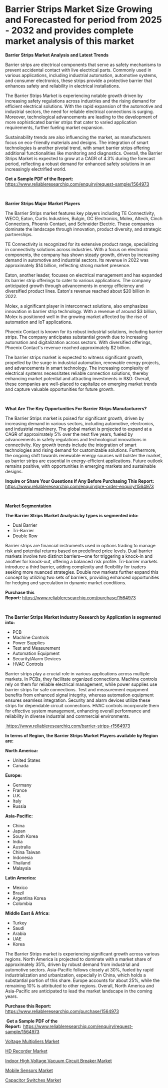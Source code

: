 <p><h1>Barrier Strips Market Size Growing and Forecasted for period from 2025 - 2032 and provides complete market analysis of this market</h1></p><p><strong>Barrier Strips Market Analysis and Latest Trends</strong></p>
<p><p>Barrier strips are electrical components that serve as safety mechanisms to prevent accidental contact with live electrical parts. Commonly used in various applications, including industrial automation, automotive systems, and consumer electronics, these strips provide a protective barrier that enhances safety and reliability in electrical installations. </p><p>The Barrier Strips Market is experiencing notable growth driven by increasing safety regulations across industries and the rising demand for efficient electrical solutions. With the rapid expansion of the automotive and industrial sectors, the need for reliable electrical connections is surging. Moreover, technological advancements are leading to the development of more sophisticated barrier strips that cater to varied application requirements, further fueling market expansion. </p><p>Sustainability trends are also influencing the market, as manufacturers focus on eco-friendly materials and designs. The integration of smart technologies is another pivotal trend, with smart barrier strips offering additional functionalities like monitoring and diagnostics. Overall, the Barrier Strips Market is expected to grow at a CAGR of 4.3% during the forecast period, reflecting a robust demand for enhanced safety solutions in an increasingly electrified world.</p></p>
<p><strong>Get a Sample PDF of the Report:&nbsp;</strong> <a href="https://www.reliableresearchiq.com/enquiry/request-sample/1564973?utm_campaign=1900&utm_medium=2&utm_source=Github&utm_content=ia&utm_term=06042025&utm_id=barrier-strips">https://www.reliableresearchiq.com/enquiry/request-sample/1564973</a></p>
<p>&nbsp;</p>
<p><strong>Barrier Strips Major Market Players</strong></p>
<p><p>The Barrier Strips market features key players including TE Connectivity, WECO, Eaton, Curtis Industries, Bulgin, GC Electronics, Molex, Altech, Cinch Connectors, Phoenix Contact, and Schneider Electric. These companies dominate the landscape through innovation, product diversity, and strategic partnerships.</p><p>TE Connectivity is recognized for its extensive product range, specializing in connectivity solutions across industries. With a focus on electronic components, the company has shown steady growth, driven by increasing demand in automotive and industrial sectors. Its revenue in 2022 was approximately $14 billion, reflecting strong market presence.</p><p>Eaton, another leader, focuses on electrical management and has expanded its barrier strip offerings to cater to various applications. The company anticipated growth through advancements in energy efficiency and diversified product lines. Eaton's revenue reached about $20 billion in 2022.</p><p>Molex, a significant player in interconnect solutions, also emphasizes innovation in barrier strip technology. With a revenue of around $3 billion, Molex is positioned well in the growing market affected by the rise of automation and IoT applications.</p><p>Phoenix Contact is known for its robust industrial solutions, including barrier strips. The company anticipates substantial growth due to increasing automation and digitalization across sectors. With diversified offerings, Phoenix Contact's revenue reached approximately $2 billion.</p><p>The barrier strips market is expected to witness significant growth, propelled by the surge in industrial automation, renewable energy projects, and advancements in smart technology. The increasing complexity of electrical systems necessitates reliable connection solutions, thereby enhancing market potential and attracting investments in R&D. Overall, these companies are well-placed to capitalize on emerging market trends and capture valuable opportunities for future growth.</p></p>
<p>&nbsp;</p>
<p><strong>What Are The Key Opportunities For Barrier Strips Manufacturers?</strong></p>
<p><p>The Barrier Strips market is poised for significant growth, driven by increasing demand in various sectors, including automotive, electronics, and industrial machinery. The global market is projected to expand at a CAGR of approximately 5% over the next five years, fueled by advancements in safety regulations and technological innovations in connectivity. Key growth trends include the integration of smart technologies and rising demand for customizable solutions. Furthermore, the ongoing shift towards renewable energy sources will bolster the market, as barrier strips are essential in energy-efficient applications. Future outlook remains positive, with opportunities in emerging markets and sustainable designs.</p></p>
<p><strong>Inquire or Share Your Questions If Any Before Purchasing This Report:</strong> <a href="https://www.reliableresearchiq.com/enquiry/pre-order-enquiry/1564973?utm_campaign=1900&utm_medium=2&utm_source=Github&utm_content=ia&utm_term=06042025&utm_id=barrier-strips">https://www.reliableresearchiq.com/enquiry/pre-order-enquiry/1564973</a></p>
<p>&nbsp;</p>
<p><strong>Market Segmentation</strong></p>
<p><strong>The Barrier Strips Market Analysis by types is segmented into:</strong></p>
<p><ul><li>Dual Barrier</li><li>Tri-Barrier</li><li>Double Row</li></ul></p>
<p><p>Barrier strips are financial instruments used in options trading to manage risk and potential returns based on predefined price levels. Dual barrier markets involve two distinct barriers—one for triggering a knock-in and another for knock-out, offering a balanced risk profile. Tri-barrier markets introduce a third barrier, adding complexity and flexibility for traders seeking more nuanced strategies. Double row markets further expand this concept by utilizing two sets of barriers, providing enhanced opportunities for hedging and speculation in dynamic market conditions.</p></p>
<p><strong>Purchase this Report:&nbsp;</strong><a href="https://www.reliableresearchiq.com/purchase/1564973?utm_campaign=1900&utm_medium=2&utm_source=Github&utm_content=ia&utm_term=06042025&utm_id=barrier-strips">https://www.reliableresearchiq.com/purchase/1564973</a></p>
<p>&nbsp;</p>
<p><strong>The Barrier Strips Market Industry Research by Application is segmented into:</strong></p>
<p><ul><li>PCB</li><li>Machine Controls</li><li>Power Supplies</li><li>Test and Measurement</li><li>Automation Equipment</li><li>Security/Alarm Devices</li><li>HVAC Controls</li></ul></p>
<p><p>Barrier strips play a crucial role in various applications across multiple markets. In PCBs, they facilitate organized connections. Machine controls rely on them for reliable electrical management, while power supplies use barrier strips for safe connections. Test and measurement equipment benefits from enhanced signal integrity, whereas automation equipment ensures seamless integration. Security and alarm devices utilize these strips for dependable circuit connections. HVAC controls incorporate them for effective system management, enhancing overall performance and reliability in diverse industrial and commercial environments.</p></p>
<p><a href="https://www.reliableresearchiq.com/barrier-strips-r1564973?utm_campaign=1900&utm_medium=2&utm_source=Github&utm_content=ia&utm_term=06042025&utm_id=barrier-strips">&nbsp;https://www.reliableresearchiq.com/barrier-strips-r1564973</a></p>
<p><strong>In terms of Region, the Barrier Strips Market Players available by Region are:</strong></p>
<p>
    <p> <strong> North America: </strong>
        <ul>
            <li>United States</li>
            <li>Canada</li>
        </ul>
        </p> 
    <p> <strong> Europe: </strong>
        <ul>
            <li>Germany</li>
            <li>France</li>
            <li>U.K.</li>
            <li>Italy</li>
            <li>Russia</li>
        </ul>
        </p> 
    <p> <strong> Asia-Pacific: </strong>
        <ul>
            <li>China</li>
            <li>Japan</li>
            <li>South Korea</li>
            <li>India</li>
            <li>Australia</li>
            <li>China Taiwan</li>
            <li>Indonesia</li>
            <li>Thailand</li>
            <li>Malaysia</li>
        </ul>
        </p> 
    <p> <strong> Latin America: </strong>
        <ul>
            <li>Mexico</li>
            <li>Brazil</li>
            <li>Argentina Korea</li>
            <li>Colombia</li>
        </ul>
        </p> 
    <p> <strong> Middle East & Africa: </strong>
        <ul>
            <li>Turkey</li>
            <li>Saudi</li>
            <li>Arabia</li>
            <li>UAE</li>
            <li>Korea</li>
        </ul>
    </p>
    </p>
<p><p>The Barrier Strips market is experiencing significant growth across various regions. North America is projected to dominate with a market share of approximately 35%, driven by robust demand from industrial and automotive sectors. Asia-Pacific follows closely at 30%, fueled by rapid industrialization and urbanization, especially in China, which holds a substantial portion of this share. Europe accounts for about 25%, while the remaining 10% is attributed to other regions. Overall, North America and Asia-Pacific are anticipated to lead the market landscape in the coming years.</p></p>
<p><strong>Purchase this Report: </strong><a href="https://www.reliableresearchiq.com/purchase/1564973?utm_campaign=1900&utm_medium=2&utm_source=Github&utm_content=ia&utm_term=06042025&utm_id=barrier-strips">https://www.reliableresearchiq.com/purchase/1564973</a></p>
<p>&nbsp;<strong>Get a Sample PDF of the Report:&nbsp;&nbsp;</strong><a href="https://www.reliableresearchiq.com/enquiry/request-sample/1564973?utm_campaign=1900&utm_medium=2&utm_source=Github&utm_content=ia&utm_term=06042025&utm_id=barrier-strips">https://www.reliableresearchiq.com/enquiry/request-sample/1564973</a></p>
<p><strong></strong></p>
<p><p><a href="https://github.com/cayposshefin/Market-Research-Report-List-1/blob/main/voltage-multipliers-market.md?utm_campaign=1900&utm_medium=2&utm_source=Github&utm_content=ia&utm_term=06042025&utm_id=barrier-strips">Voltage Multipliers Market</a></p><p><a href="https://github.com/madethkijori/Market-Research-Report-List-1/blob/main/hd-recorder-market.md?utm_campaign=1900&utm_medium=2&utm_source=Github&utm_content=ia&utm_term=06042025&utm_id=barrier-strips">HD Recorder Market</a></p><p><a href="https://github.com/leoustolja/Market-Research-Report-List-1/blob/main/indoor-high-voltage-vacuum-circuit-breaker-market.md?utm_campaign=1900&utm_medium=2&utm_source=Github&utm_content=ia&utm_term=06042025&utm_id=barrier-strips">Indoor High Voltage Vacuum Circuit Breaker Market</a></p><p><a href="https://github.com/kanetaerkid/Market-Research-Report-List-1/blob/main/mobile-sensors-market.md?utm_campaign=1900&utm_medium=2&utm_source=Github&utm_content=ia&utm_term=06042025&utm_id=barrier-strips">Mobile Sensors Market</a></p><p><a href="https://github.com/busamoleankk/Market-Research-Report-List-1/blob/main/capacitor-switches-market.md?utm_campaign=1900&utm_medium=2&utm_source=Github&utm_content=ia&utm_term=06042025&utm_id=barrier-strips">Capacitor Switches Market</a></p></p>